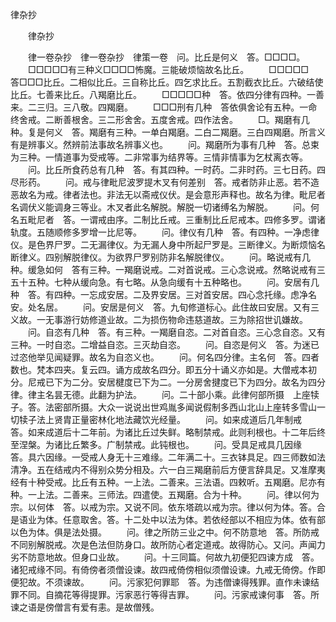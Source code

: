   律杂抄
　　




　　律杂抄

　　律一卷杂抄　律一卷杂抄　律策一卷　问。比丘是何义　答。□□□□。
　　□□□□□有三种义□□□□怖魔。三能破烦恼故名比丘。
　　□□□□□　答□□□比丘。二相似比丘。三自称比丘。四乞求比丘。五割截衣比丘。六破结使比丘。七善来比丘。八羯磨比丘。
　　□□□□□种　答。依四分律有四种。一善来。二三归。三八敬。四羯磨。
　　□□□刑有几种　答依俱舍论有五种。一命终舍戒。二断善根舍。三二形舍舍。五度舍戒。四作法舍。
　　□。羯磨有几种。复是何义　答。羯磨有三种。一单白羯磨。二白二羯磨。三白四羯磨。所言义有是辨事义。然辨前法事故名辨事义也。
　　问。羯磨所为事有几种　答。总束为三种。一情道事为受戒等。二非常事为结界等。三情非情事为乞杖离衣等。
　　问。比丘所食药总有几种　答。有其四种。一时药。二非时药。三七日药。四尽形药。
　　问。戒与律毗尼波罗提木叉有何差别　答。戒者防非止恶。若不造恶故名为戒。律者法也。非法无以斋戒仪伏。是会意形声释也。故名为律。毗尼者名调伏义能调身三等业。木叉者此名解脱。解脱一切诸缚名为解脱。
　　问。何名五毗尼者　答。一谓戒由序。二制比丘戒。三重制比丘尼戒本。四修多罗。谓诸轨度。五随顺修多罗增一比尼等。
　　问。律仪有几种　答。有四种。一净虑律仪。是色界尸罗。二无漏律仪。为无漏人身中所起尸罗是。三断律义。为断烦恼名断律义。四别解脱律仪。为欲界尸罗别防非名解脱律仪。
　　问。略说戒有几种。缓急如何　答有三种。一羯磨说戒。二对首说戒。三心念说戒。然略说戒有三五十五种。七种从缓向急。有七略。从急向缓有十五种略也。
　　问。安居有几种　答。有四种。一忘成安居。二及界安居。三对首安居。四心念托缘。虑净名安。处名居。
　　问。安居是何义　答。九旬修道标心。此住故曰安居。又有三义故。一无事游行妨修道业故。二为损伤物命违慈道故。三为除招世讥嫌故。
　　问。自恣有几种　答。有三种。一羯磨自恣。二对首自恣。三心念自恣。又有三种。一时自恣。二增益自恣。三灭劫自恣。
　　问。自恣是何义　答。为迷已过恣他举见闻疑罪。故名为自恣义也。
　　问。何名四分律。主名何　答。四者数也。梵本四夹。复云四。诵方成故名四分。即五分十诵义亦如是。大僧戒本初分。尼戒已下为二分。安居楗度已下为二。一分房舍揵度已下为四分。故名为四分律。律主名昙无德。此翻为护法。
　　问。二十部小乘。此律何部所摄　上座犊子。答。法密部所摄。大众一说说出世鸡胤多闻说假制多西山北山上座转多雪山一切犊子法上贤胄正量密林化地法藏饮光经量。
　　问。如来成道后几年制戒　答。如来成道后十二年前。为诸比丘过失鲜。略制禁戒。此则利根也。十二年后终至涅槃。为诸比丘繁多。广制禁戒。此钝根也。
　　问。受具足戒具几因缘　答。具六因缘。一受戒人身无十三难缘。二年满二十。三衣钵具足。四三师数如法清净。五在结戒内不得别众势分相及。六一白三羯磨前后方便言辞具足。又准摩夷经有十种受戒。比丘有五种。一上法。二善来。三法语。四敕听。五羯磨。尼亦有种。一上法。二善来。三师法。四遣使。五羯磨。合为十种。
　　问。律以何为宗。以何体　答。以戒为宗。又说不同。依东塔疏以戒为宗。律以何为体。答。合是语业为体。任意取舍。答。十二处中以法为体。若依经部以不相应为体。依有部以色为体。俱是法处摄。
　　问。律之所防三业之中。何不防意地　答。所防戒不同别解脱戒。次是色法但防身口。故所防心者定道戒。故得防心。又问。声闻力劣不防意地故。但身口业故。
　　问。十三同篇。何故九初便犯四谏方成　答。诸犯戒缘不同。有倚傍者须僧设谏。故四戒倚傍相似须僧设谏。九戒无倚傍。作即便犯故。不须谏故。
　　问。污家犯何罪耶　答。为违僧谏得残罪。直作未谏结罪不同。自摘花等得提罪。污家恶行等得吉罪。
　　问。污家戒谏何事　答。所谏之语是傍僧言有爱有恚。是故僧残。

